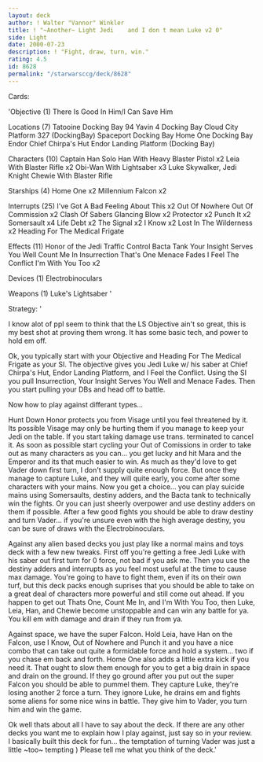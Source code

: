 ```yaml
---
layout: deck
author: ! Walter "Vannor" Winkler
title: ! "~Another~ Light Jedi    and I don t mean Luke v2 0"
side: Light
date: 2000-07-23
description: ! "Fight, draw, turn, win."
rating: 4.5
id: 8628
permalink: "/starwarsccg/deck/8628"
---
```

Cards: 

'Objective (1)
There Is Good In Him/I Can Save Him

Locations (7)
Tatooine Docking Bay 94
Yavin 4 Docking Bay
Cloud City Platform 327 (DockingBay)
Spaceport Docking Bay
Home One Docking Bay
Endor Chief Chirpa's Hut
Endor Landing Platform (Docking Bay)

Characters (10)
Captain Han Solo
Han With Heavy Blaster Pistol x2
Leia With Blaster Rifle x2
Obi-Wan With Lightsaber x3
Luke Skywalker, Jedi Knight
Chewie With Blaster Rifle

Starships (4)
Home One x2
Millennium Falcon x2

Interrupts (25)
I've Got A Bad Feeling About This x2
Out Of Nowhere
Out Of Commission x2
Clash Of Sabers
Glancing Blow x2
Protector x2
Punch It x2
Somersault x4
Life Debt x2
The Signal x2
I Know x2
Lost In The Wilderness x2
Heading For The Medical Frigate

Effects (11)
Honor of the Jedi
Traffic Control
Bacta Tank
Your Insight Serves You Well
Count Me In
Insurrection
That's One
Menace Fades
I Feel The Conflict
I'm With You Too x2

Devices (1)
Electrobinoculars

Weapons (1)
Luke's Lightsaber  '

Strategy: '

I know alot of ppl seem to think that the LS Objective ain't so great, this is my best shot at proving them wrong. It has some basic tech, and power to hold em off.

Ok, you typically start with your Objective and Heading For The Medical Frigate as your SI. The objective gives you Jedi Luke w/ his saber at Chief Chirpa's Hut, Endor Landing Platform, and I Feel the Conflict. Using the SI you pull Insurrection, Your Insight Serves You Well and Menace Fades. Then you start pulling your DBs and head off to battle.

Now how to play against differant types...

Hunt Down Honor protects you from Visage until you feel threatened by it. Its possible Visage may only be hurting them if you manage to keep your Jedi on the table. If you start taking damage use trans. terminated to cancel it. As soon as possible start cycling your Out of Comissions in order to take out as many characters as you can... you get lucky and hit Mara and the Emperor and its that much easier to win. As much as they'd love to get Vader down first turn, I don't supply quite enough force. But once they manage to capture Luke, and they will quite early, you come after some characters with your mains. Now you get a choice... you can play suicide mains using Somersaults, destiny adders, and the Bacta tank to technically win the fights. Or you can just sheerly overpower and use destiny adders on them if possible. After a few good fights you should be able to draw destiny and turn Vader... if you're unsure even with the high average destiny, you can be sure of draws with the Electrobinoculars.

Against any alien based decks you just play like a normal mains and toys deck with a few new tweaks. First off you're getting a free Jedi Luke with his saber out first turn for 0 force, not bad if you ask me. Then you use the destiny adders and interrupts as you feel most useful at the time to cause max damage. You're going to have to fight them, even if its on their own turf, but this deck packs enough suprises that you should be able to take on a great deal of characters more powerful and still come out ahead. If you happen to get out Thats One, Count Me In, and I'm With You Too, then Luke, Leia, Han, and Chewie become unstoppable and can win any battle for ya. You kill em with damage and drain if they run from ya.

Against space, we have the super Falcon. Hold Leia, have Han on the Falcon, use I Know, Out of Nowhere and Punch it and you have a nice combo that can take out quite a formidable force and hold a system... two if you chase em back and forth. Home One also adds a little extra kick if you need it. That ought to slow them enough for you to get a big drain in space and drain on the ground. If they go ground after you put out the super Falcon you should be able to pummel them. They capture Luke, they're losing another 2 force a turn. They ignore Luke, he drains em and fights some aliens for some nice wins in battle. They give him to Vader, you turn him and win the game.

Ok well thats about all I have to say about the deck. If there are any other decks you want me to explain how I play against, just say so in your review. I basically built this deck for fun... the temptation of turning Vader was just a little ~too~ tempting ) Please tell me what you think of the deck.'
